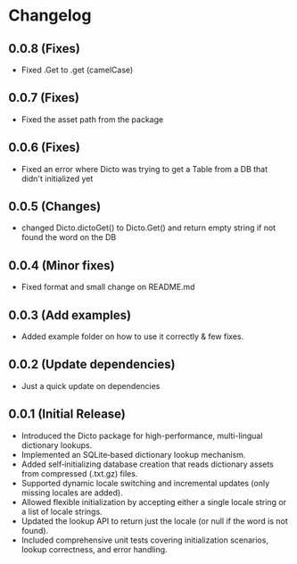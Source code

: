 # Changelog

## 0.0.8 (Fixes)

- Fixed .Get to .get (camelCase)

## 0.0.7 (Fixes)

- Fixed the asset path from the package

## 0.0.6 (Fixes)

- Fixed an error where Dicto was trying to get a Table from a DB that didn't initialized yet

## 0.0.5 (Changes)

- changed Dicto.dictoGet() to Dicto.Get() and return empty string if not found the word on the DB

## 0.0.4 (Minor fixes)

- Fixed format and small change on README.md

## 0.0.3 (Add examples)

- Added example folder on how to use it correctly & few fixes.

## 0.0.2 (Update dependencies)

- Just a quick update on dependencies

## 0.0.1 (Initial Release)

- Introduced the Dicto package for high-performance, multi-lingual dictionary lookups.
- Implemented an SQLite‑based dictionary lookup mechanism.
- Added self‑initializing database creation that reads dictionary assets from compressed (.txt.gz) files.
- Supported dynamic locale switching and incremental updates (only missing locales are added).
- Allowed flexible initialization by accepting either a single locale string or a list of locale strings.
- Updated the lookup API to return just the locale (or null if the word is not found).
- Included comprehensive unit tests covering initialization scenarios, lookup correctness, and error handling.
